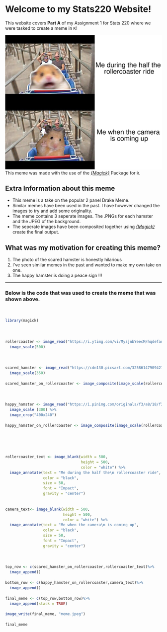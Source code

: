 # Welcome to my Stats220 Website! 

This website covers **Part A** of my Assignment 1 for Stats 220 where we were tasked to create a meme in `R`!


![](meme.jpeg)
This meme was made with the use of the [*{Magick}*](https://cran.r-project.org/web/packages/magick/vignettes/intro.html) Package for `R`. 



## Extra Information about this meme 

- This meme is a take on the popular 2 panel Drake Meme.
- Similar memes have been used in the past. I have however changed the images to try and add some originality.
- The meme contains 3 seperate images. The .PNGs for each hamster and the JPEG of the background.
- The seperate images have been composited together using [*{Magick}*](https://cran.r-project.org/web/packages/magick/vignettes/intro.html) create the final output.
  
  
  
## What was my motivation for creating this meme?

1. The photo of the scared hamster is honestly hilarious 
2. I've seen similar memes in the past and wanted to make my own take on one.
3. The happy hamster is doing a peace sign !!!

---

### Below is the code that was used to create the meme that was shown above. 

```r


library(magick)



rollercoaster <- image_read("https://i.ytimg.com/vi/MyzjnbYeecM/hqdefault.jpg") %>%
  image_scale(500)



scared_hamster <- image_read("https://cdn130.picsart.com/325861479094211.png") %>%
  image_scale(350)

scared_hamster_on_rollercoaster <- image_composite(image_scale(rollercoaster, "x500"),scared_hamster, offset = "+150-200")



happy_hamster <- image_read("https://i.pinimg.com/originals/f3/a8/18/f3a8189ab1268d9605d3673b34dd2221.png") %>%
  image_scale (300) %>%
  image_crop("400x240")

happy_hamster_on_rollercoaster <- image_composite(image_scale(rollercoaster, "x500"),happy_hamster, offset = "+200-160")





rollercoaster_text <- image_blank(width = 500,
                                  height = 500,
                                  color = "white") %>%
  image_annotate(text = "Me during the half the\n rollercoaster ride",
                 color = "black",
                 size = 50,
                 font = "Impact",
                 gravity = "center")


camera_text<- image_blank(width = 500,
                          height = 500,
                          color = "white") %>%
  image_annotate(text = "Me when the camera\n is coming up",
                 color = "black",
                 size = 50,
                 font = "Impact",
                 gravity = "center")



top_row <- c(scared_hamster_on_rollercoaster,rollercoaster_text)%>%
  image_append()

bottom_row <- c(happy_hamster_on_rollercoaster,camera_text)%>%
  image_append()

final_meme <- c(top_row,bottom_row)%>%
  image_append(stack = TRUE)

image_write(final_meme, "meme.jpeg")

final_meme


```
